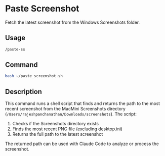 # Paste Screenshot

Fetch the latest screenshot from the Windows Screenshots folder.

## Usage

```bash
/paste-ss
```

## Command

```bash
bash ~/paste_screenshot.sh
```

## Description

This command runs a shell script that finds and returns the path to the most recent screenshot from the MacMini Screenshots directory (`/Users/rajeshpanchanathan/Downloads/screenshots`). The script:

1. Checks if the Screenshots directory exists
2. Finds the most recent PNG file (excluding desktop.ini)
3. Returns the full path to the latest screenshot

The returned path can be used with Claude Code to analyze or process the screenshot.